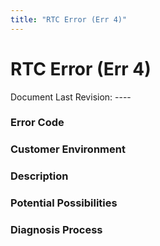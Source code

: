 ```yaml
---
title: "RTC Error (Err 4)"
---
```

# RTC Error (Err 4)

Document Last Revision: ----

### Error Code

### Customer Environment

### Description

### Potential Possibilities

### Diagnosis Process
